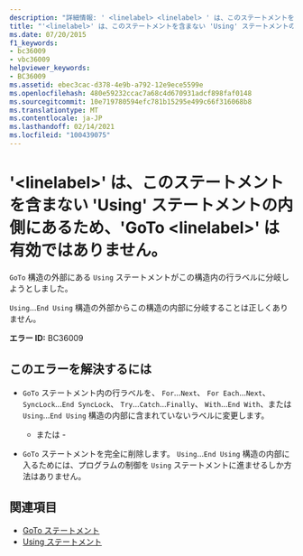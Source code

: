 ```yaml
---
description: "詳細情報: ' <linelabel> <linelabel> ' は、このステートメントを含まない ' Using ' ステートメントの内側にあるため、' GoTo ' は有効ではありません"
title: "'<linelabel>' は、このステートメントを含まない 'Using' ステートメントの内側にあるため、'GoTo <linelabel>' は有効ではありません。"
ms.date: 07/20/2015
f1_keywords:
- bc36009
- vbc36009
helpviewer_keywords:
- BC36009
ms.assetid: ebec3cac-d378-4e9b-a792-12e9ece5599e
ms.openlocfilehash: 480e59232ccac7a68c4d670931adcf898faf0148
ms.sourcegitcommit: 10e719780594efc781b15295e499c66f316068b8
ms.translationtype: MT
ms.contentlocale: ja-JP
ms.lasthandoff: 02/14/2021
ms.locfileid: "100439075"
---
```

# <a name="goto-linelabel-is-not-valid-because-linelabel-is-inside-a-using-statement-that-does-not-contain-this-statement"></a>'\<linelabel>' は、このステートメントを含まない 'Using' ステートメントの内側にあるため、'GoTo \<linelabel>' は有効ではありません。

`GoTo` 構造の外部にある `Using` ステートメントがこの構造内の行ラベルに分岐しようとしました。  
  
 `Using`...`End Using` 構造の外部からこの構造の内部に分岐することは正しくありません。  
  
 **エラー ID:** BC36009  
  
## <a name="to-correct-this-error"></a>このエラーを解決するには  
  
- `GoTo` ステートメント内の行ラベルを、 `For`...`Next`、 `For Each`...`Next`、 `SyncLock`...`End SyncLock`、 `Try`...`Catch`...`Finally`、 `With`...`End With`、または `Using`...`End Using` 構造の内部に含まれていないラベルに変更します。  
  
     - または -  
  
- `GoTo` ステートメントを完全に削除します。 `Using`...`End Using` 構造の内部に入るためには、プログラムの制御を `Using` ステートメントに進ませるしか方法はありません。  
  
## <a name="see-also"></a>関連項目

- [GoTo ステートメント](../language-reference/statements/goto-statement.md)
- [Using ステートメント](../language-reference/statements/using-statement.md)
